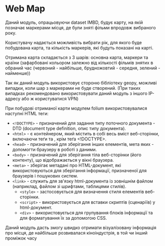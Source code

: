 Web Map
=====

Даний модуль, опрацьовуючи dataset IMBD, будує карту, на якій позначає маркерами місця, де були зняті фільми впродовж вибраного року.

Користувачу надається можливість вибрати рік, для якого буде побудована карта, та кількість маркерів, які будуть показані на карті.

Отримана карта складається з 3 шарів: основна карта, маркери та країни (зафарбовані кольором залежно від кількості фільмів знятих в обраний час (червоний - найбільше, брудножовтий - середня, зелений - найменше))

Так як даний модуль використовує стороню бібліотеку geopy, можливі випадки, коли шар з маркерами не буде створений. (При таких випадках рекомендовано використовувати даний модуль з іншого IP-адресу або ж користуватися VPN)

При побудові отриманої карти модулем folium використовувалися наступні HTML теги:
-   ```<!DOCTYPE>``` - призначений для задання типу поточного документа - DTD (document type definition, опис типу документа).
-   ```<html>``` - є контейнером, який містить в собі весь вміст веб-сторінки, включаючи теґи <head> та <body>, крім теґа <!DOCTYPE>.
-   ```<head>``` - призначений для зберігання інших елементів, мета яких - допомогти браузеру в роботі з даними.
-   ```<body>``` - призначений для зберігання тіла веб-сторінки (його контенту), що відображається у вікні браузера.
-   ```<meta>``` - зберігає метадані про HTML-документ, які використовуються для зберігання інформації, призначеної для браузерів і пошукових систем.
-   ```<link>``` - служить для зв'язку html-документа із зовнішнім файлом (наприклад, файлом зі шрифтами, таблицями стилів).
    * ```<style>``` - застосовується для визначення стиля елементів веб-сторінки.
    * ```<script>``` - використовується для вставки скриптів (сценаріїв) у html-документ.
    * ```<div>``` - використовується для групування блоків інформації та для форматування їх за допомогою CSS.

Даний модуль дасть змогу швидко отримати візуалізовану інформація про місця, де найбільше розвивалася кіноіндустрія, в той чи інший проміжок часу
